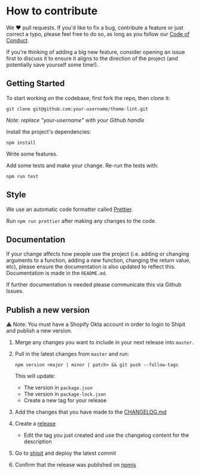 # How to contribute

We ❤️ pull requests. If you'd like to fix a bug, contribute a feature or
just correct a typo, please feel free to do so, as long as you follow
our [Code of Conduct](https://github.com/Shopify/theme-lint/blob/master/CODE_OF_CONDUCT.md).

If you're thinking of adding a big new feature, consider opening an
issue first to discuss it to ensure it aligns to the direction of the
project (and potentially save yourself some time!).

## Getting Started

To start working on the codebase, first fork the repo, then clone it:
```
git clone git@github.com:your-username/theme-lint.git
```
*Note: replace "your-username" with your Github handle*

Install the project's dependencies:

```
npm install
```

Write some features.

Add some tests and make your change. Re-run the tests with:

```
npm run test
```

## Style

We use an automatic code formatter called [Prettier](https://prettier.io/).

Run `npm run prettier` after making any changes to the code.

## Documentation
If your change affects how people use the project (i.e. adding or
changing arguments to a function, adding a new function, changing the
return value, etc), please ensure the documentation is also updated to
reflect this. Documentation is made in the `README.md`.

If further documentation is needed please communicate this via Github Issues.

## Publish a new version

:warning: Note: You must have a Shopify Okta account in order to login to Shipit and publish a new version.
1. Merge any changes you want to include in your next release into `master`.
2. Pull in the latest changes from `master` and run:
   ```
   npm version <major | minor | patch> && git push --follow-tags
   ```

   This will update:
    * The version in `package.json`
    * The version in `package-lock.json`
    * Create a new tag for your release
3. Add the changes that you have made to the [CHANGELOG.md](https://github.com/Shopify/theme-lint/blob/master/CHANGELOG.md)
4. Create a [release](https://github.com/Shopify/theme-lint/releases)
   * Edit the tag you just created and use the changelog content for the description
5. Go to [shipit](https://shipit.shopify.io/shopify/theme-lint/production) and deploy the latest commit
6. Confirm that the release was published on [npmjs](https://www.npmjs.com/package/@shopify/theme-lint)
